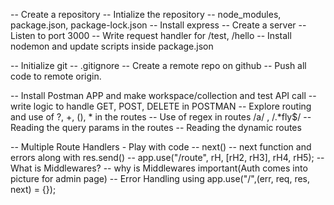 -- Create a repository
-- Intialize the repository
-- node_modules, package.json, package-lock.json
-- Install express
-- Create a server
-- Listen to port 3000
-- Write request handler for /test, /hello
-- Install nodemon and update scripts inside package.json

-- Initialize git
-- .gitignore
-- Create a remote repo on github
-- Push all code to remote origin.

-- Install Postman APP and make workspace/collection and test API call
-- write logic to handle GET, POST, DELETE in POSTMAN
-- Explore routing and use of ?, +, (), * in the routes
-- Use of regex in routes /a/ , /.*fly$/
-- Reading the query params in the routes
-- Reading the dynamic routes

-- Multiple Route Handlers - Play with code
-- next()
-- next function and errors along with res.send()
-- app.use("/route", rH, [rH2, rH3], rH4, rH5);
-- What is Middlewares?
-- why is Middlewares important(Auth comes into picture for admin page)
-- Error Handling using app.use("/",(err, req, res, next) = {});
